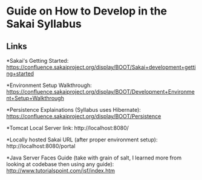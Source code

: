 Guide on How to Develop in the Sakai Syllabus
=============================================

Links
-----

*Sakai's Getting Started: https://confluence.sakaiproject.org/display/BOOT/Sakai+development+getting+started

*Environment Setup Walkthrough: https://confluence.sakaiproject.org/display/BOOT/Development+Environment+Setup+Walkthrough

*Persistence Explainations (Syllabus uses Hibernate): https://confluence.sakaiproject.org/display/BOOT/Persistence

*Tomcat Local Server link: http://localhost:8080/

*Locally hosted Sakai URL (after proper environment setup): http://localhost:8080/portal

*Java Server Faces Guide (take with grain of salt, I learned more from looking at codebase then using any guide): http://www.tutorialspoint.com/jsf/index.htm


